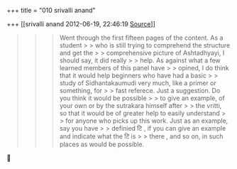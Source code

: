 +++
title = "010 srivalli anand"

+++
[[srivalli anand	2012-06-19, 22:46:19 [Source](https://groups.google.com/g/samskrita/c/eYAWkUFUEWE)]]



> 
> > 
> > 
> > > Went through the first fifteen pages of the content. As a student > > who is still trying to comprehend the structure and get the > > comprehensive picture of Ashtadhyayi, I should say, it did really > > help. As against what a few learned members of this panel have > > opined, I do think that it would help beginners who have had a basic > > study of Sidhantakaumudi very much, like a primer or something, for > > fast referece. Just a suggestion. Do you think it would be possible > > to give an example, of your own or by the sutrakara himself after > > the vritti, so that it would be of greater help to easily understand > > for anyone who picks up this work. Just as an example, say you have > > definied टि , if you can give an example and indicate what the टि is > > there , and so on, in such places as would be possible.  
> > 
> > 
> > 



